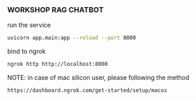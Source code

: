 ### WORKSHOP RAG CHATBOT
run the service
```sh
uvicorn app.main:app --reload --port 8000
```

bind to ngrok
```sh
ngrok http http://localhost:8000
```

NOTE: in case of mac silicon user, please following the method 
```sh
https://dashboard.ngrok.com/get-started/setup/macos
```
